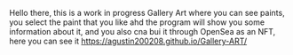 Hello there, this is a work in progress Gallery Art where you can see paints, you select the paint that you like ahd the program will show you some information about it, and you also cna bui it through OpenSea as an NFT, here you can see it https://agustin200208.github.io/Gallery-ART/
